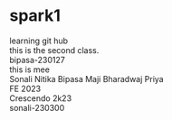 # spark1
learning git hub
<br>
this is the second class.
<br>
bipasa-230127
<br>
this is mee
<br>
Sonali Nitika Bipasa Maji Bharadwaj Priya
<br>
FE 2023
<br>
Crescendo 2k23
<br>
sonali-230300